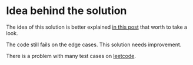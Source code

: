 # Idea behind the solution

The idea of this solution is better explained [in this post](https://stackoverflow.com/a/5387432/1008519) that worth to take a look.

The code still fails on the edge cases. This solution needs improvement.

There is a problem with many test cases on [leetcode](https://leetcode.com/problems/divide-two-integers/).
